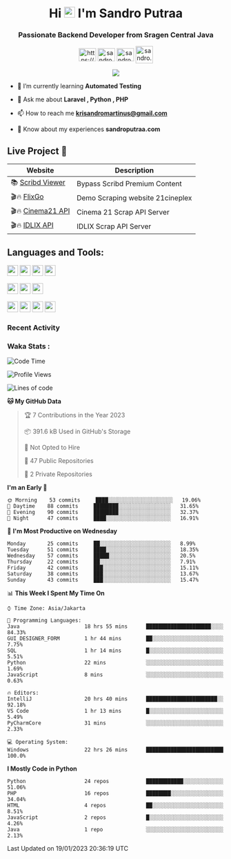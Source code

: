 

<h1 align="center">Hi <img src="https://media.giphy.com/media/hvRJCLFzcasrR4ia7z/giphy.gif" width="25px"> I'm Sandro Putraa</h1>
<h3 align="center">Passionate Backend Developer from Sragen Central Java</h3>

<p align="center">
    <a href="https://www.linkedin.com/in/sandro-putraa-34b80a19b/" target="blank"><img align="center" src="https://raw.githubusercontent.com/rahuldkjain/github-profile-readme-generator/master/src/images/icons/Social/linked-in-alt.svg" alt="https://www.linkedin.com/in/sandro-putraa-34b80a19b/" height="30" width="40" /></a>
    <a href="https://fb.com/sandro.putraaa" target="blank"><img align="center" src="https://raw.githubusercontent.com/rahuldkjain/github-profile-readme-generator/master/src/images/icons/Social/facebook.svg" alt="sandro.putraaa" height="30" width="40" /></a>
    <a href="https://instagram.com/sandro.putraa" target="blank"><img align="center" src="https://raw.githubusercontent.com/rahuldkjain/github-profile-readme-generator/master/src/images/icons/Social/instagram.svg" alt="sandro.putraa" height="30" width="40" /></a>
    <a href="https://wakatime.com/@sandrocods" target="blank"><img align="center" src="https://wakatime.com/static/img/wakatime-logo-text-vertical.png" alt="sandro.putraa" height="40" width="40" /></a>
   
</p>

<p align="center" style="p3">
<a href="https://github.com/antonkomarev/github-profile-views-counter">
    <img align="center"  src="https://komarev.com/ghpvc/?username=sandrocods&style=for-the-badge">
</a>

</p>



- 🌱 I’m currently learning **Automated Testing**

- 💬 Ask me about **Laravel , Python , PHP**

- 📫 How to reach me **krisandromartinus@gmail.com**

- 📄 Know about my experiences **sandroputraa.com**
 


## Live Project 🚀


| Website             | Description     |
| ----------------- | --- |
| 📚 [Scribd Viewer](http://sandroputraa.my.id/scribd/) | Bypass Scribd Premium Content |
| 🎬🔥 [FlixGo](https://testflsk.sandroputraa.com/) | Demo Scraping website 21cineplex  |
| 🎬🔥 [Cinema21 API](https://cinema-21-scrapper.vercel.app/) | Cinema 21 Scrap API Server |
| 🎬🔥 [IDLIX API](https://idlix-api.vercel.app/) | IDLIX Scrap API Server |



## Languages and Tools:

<img src="https://img.shields.io/badge/-Git-white?style=for-the-badge&logo=git" height="25" /></img>
<img src="https://img.shields.io/badge/-GitHub-white?style=for-the-badge&logo=github&logoColor=007ACC" height="25" /></img> <img src="https://img.shields.io/badge/-VS%20Code-white?style=for-the-badge&logo=visual-studio-code&logoColor=007ACC" height="25" /></img> <img src="https://img.shields.io/badge/-Pycharm-white?style=for-the-badge&logo=pycharm&logoColor=007ACC" height="25" /></img>

<img src="https://img.shields.io/badge/-Laravel-white?style=for-the-badge&logo=laravel&logoColor=007ACC" height="25" /></img>
<img src="https://img.shields.io/badge/-Flask-white?style=for-the-badge&logo=flask&logoColor=007ACC" height="25" /></img>
<img src="https://img.shields.io/badge/-Selenium-white?style=for-the-badge&logo=selenium&logoColor=007ACC" height="25" /></img>

<img src="https://img.shields.io/badge/-Python-white?style=for-the-badge&logo=python&logoColor=007ACC" height="25" /></img>
<img src="https://img.shields.io/badge/-Php-white?style=for-the-badge&logo=php&logoColor=007ACC" height="25" /></img>
<img src="https://img.shields.io/badge/-java-white?style=for-the-badge&logo=java&logoColor=007ACC" height="25" /></img>
<img src="https://img.shields.io/badge/-c++-white?style=for-the-badge&logo=c%2B%2B&logoColor=007ACC" height="25" /></img>



### Recent Activity
<!--START_SECTION:activity-->

<!--END_SECTION:activity-->

### Waka Stats :
<!--START_SECTION:waka-->
![Code Time](http://img.shields.io/badge/Code%20Time-476%20hrs%2032%20mins-blue)

![Profile Views](http://img.shields.io/badge/Profile%20Views-8-blue)

![Lines of code](https://img.shields.io/badge/From%20Hello%20World%20I%27ve%20Written-1%20Million%20lines%20of%20code-blue)

**🐱 My GitHub Data** 

> 🏆 7 Contributions in the Year 2023
 > 
> 📦 391.6 kB Used in GitHub's Storage 
 > 
> 🚫 Not Opted to Hire
 > 
> 📜 47 Public Repositories 
 > 
> 🔑 2 Private Repositories  
 > 
**I'm an Early 🐤** 

```text
🌞 Morning    53 commits     ████░░░░░░░░░░░░░░░░░░░░░   19.06% 
🌆 Daytime    88 commits     ████████░░░░░░░░░░░░░░░░░   31.65% 
🌃 Evening    90 commits     ████████░░░░░░░░░░░░░░░░░   32.37% 
🌙 Night      47 commits     ████░░░░░░░░░░░░░░░░░░░░░   16.91%

```
📅 **I'm Most Productive on Wednesday** 

```text
Monday       25 commits     ██░░░░░░░░░░░░░░░░░░░░░░░   8.99% 
Tuesday      51 commits     ████░░░░░░░░░░░░░░░░░░░░░   18.35% 
Wednesday    57 commits     █████░░░░░░░░░░░░░░░░░░░░   20.5% 
Thursday     22 commits     ██░░░░░░░░░░░░░░░░░░░░░░░   7.91% 
Friday       42 commits     ███░░░░░░░░░░░░░░░░░░░░░░   15.11% 
Saturday     38 commits     ███░░░░░░░░░░░░░░░░░░░░░░   13.67% 
Sunday       43 commits     ███░░░░░░░░░░░░░░░░░░░░░░   15.47%

```


📊 **This Week I Spent My Time On** 

```text
⌚︎ Time Zone: Asia/Jakarta

💬 Programming Languages: 
Java                     18 hrs 55 mins      █████████████████████░░░░   84.33% 
GUI_DESIGNER_FORM        1 hr 44 mins        ██░░░░░░░░░░░░░░░░░░░░░░░   7.75% 
SQL                      1 hr 14 mins        █░░░░░░░░░░░░░░░░░░░░░░░░   5.51% 
Python                   22 mins             ░░░░░░░░░░░░░░░░░░░░░░░░░   1.69% 
JavaScript               8 mins              ░░░░░░░░░░░░░░░░░░░░░░░░░   0.63%

🔥 Editors: 
IntelliJ                 20 hrs 40 mins      ███████████████████████░░   92.18% 
VS Code                  1 hr 13 mins        █░░░░░░░░░░░░░░░░░░░░░░░░   5.49% 
PyCharmCore              31 mins             ░░░░░░░░░░░░░░░░░░░░░░░░░   2.33%

💻 Operating System: 
Windows                  22 hrs 26 mins      █████████████████████████   100.0%

```

**I Mostly Code in Python** 

```text
Python                   24 repos            ████████████░░░░░░░░░░░░░   51.06% 
PHP                      16 repos            ████████░░░░░░░░░░░░░░░░░   34.04% 
HTML                     4 repos             ██░░░░░░░░░░░░░░░░░░░░░░░   8.51% 
JavaScript               2 repos             █░░░░░░░░░░░░░░░░░░░░░░░░   4.26% 
Java                     1 repo              ░░░░░░░░░░░░░░░░░░░░░░░░░   2.13%

```



 Last Updated on 19/01/2023 20:36:19 UTC
<!--END_SECTION:waka-->
